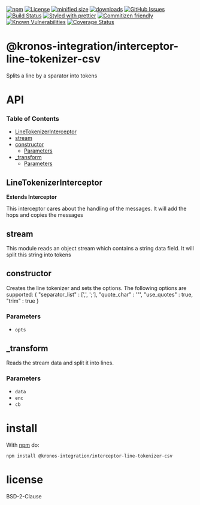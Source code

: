 [![npm](https://img.shields.io/npm/v/@kronos-integration/interceptor-line-tokenizer-csv.svg)](https://www.npmjs.com/package/@kronos-integration/interceptor-line-tokenizer-csv)
[![License](https://img.shields.io/badge/License-BSD%203--Clause-blue.svg)](https://opensource.org/licenses/BSD-3-Clause)
[![minified size](https://badgen.net/bundlephobia/min/@kronos-integration/interceptor-line-tokenizer-csv)](https://bundlephobia.com/result?p=@kronos-integration/interceptor-line-tokenizer-csv)
[![downloads](http://img.shields.io/npm/dm/@kronos-integration/interceptor-line-tokenizer-csv.svg?style=flat-square)](https://npmjs.org/package/@kronos-integration/interceptor-line-tokenizer-csv)
[![GitHub Issues](https://img.shields.io/github/issues/Kronos-Integration/interceptor-line-tokenizer-csv.svg?style=flat-square)](https://github.com/Kronos-Integration/interceptor-line-tokenizer-csv/issues)
[![Build Status](https://img.shields.io/endpoint.svg?url=https%3A%2F%2Factions-badge.atrox.dev%2FKronos-Integration%2Finterceptor-line-tokenizer-csv%2Fbadge\&style=flat)](https://actions-badge.atrox.dev/Kronos-Integration/interceptor-line-tokenizer-csv/goto)
[![Styled with prettier](https://img.shields.io/badge/styled_with-prettier-ff69b4.svg)](https://github.com/prettier/prettier)
[![Commitizen friendly](https://img.shields.io/badge/commitizen-friendly-brightgreen.svg)](http://commitizen.github.io/cz-cli/)
[![Known Vulnerabilities](https://snyk.io/test/github/Kronos-Integration/interceptor-line-tokenizer-csv/badge.svg)](https://snyk.io/test/github/Kronos-Integration/interceptor-line-tokenizer-csv)
[![Coverage Status](https://coveralls.io/repos/Kronos-Integration/interceptor-line-tokenizer-csv/badge.svg)](https://coveralls.io/github/Kronos-Integration/interceptor-line-tokenizer-csv)

# @kronos-integration/interceptor-line-tokenizer-csv

Splits a line by a sparator into tokens

# API

<!-- Generated by documentation.js. Update this documentation by updating the source code. -->

### Table of Contents

*   [LineTokenizerInterceptor](#linetokenizerinterceptor)
*   [stream](#stream)
*   [constructor](#constructor)
    *   [Parameters](#parameters)
*   [\_transform](#\_transform)
    *   [Parameters](#parameters-1)

## LineTokenizerInterceptor

**Extends Interceptor**

This interceptor cares about the handling of the messages.
It will add the hops and copies the messages

## stream

This module reads an object stream which contains a string data field.
It will split this string into tokens

## constructor

Creates the line tokenizer and sets the options.
The following options are supported:
{
"separator_list" : \[',', ';'],
"quote_char" : '"',
"use_quotes" : true,
"trim" : true
}

### Parameters

*   `opts`  

## \_transform

Reads the stream data and split it into lines.

### Parameters

*   `data`  
*   `enc`  
*   `cb`  

# install

With [npm](http://npmjs.org) do:

```shell
npm install @kronos-integration/interceptor-line-tokenizer-csv
```

# license

BSD-2-Clause
